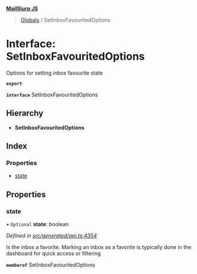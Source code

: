 **[MailSlurp JS](../README.md)**

> [Globals](../README.md) / SetInboxFavouritedOptions

# Interface: SetInboxFavouritedOptions

Options for setting inbox favourite state

**`export`** 

**`interface`** SetInboxFavouritedOptions

## Hierarchy

* **SetInboxFavouritedOptions**

## Index

### Properties

* [state](setinboxfavouritedoptions.md#state)

## Properties

### state

• `Optional` **state**: boolean

*Defined in [src/generated/api.ts:4354](https://github.com/mailslurp/mailslurp-client/blob/a8663d0/src/generated/api.ts#L4354)*

Is the inbox a favorite. Marking an inbox as a favorite is typically done in the dashboard for quick access or filtering

**`memberof`** SetInboxFavouritedOptions
